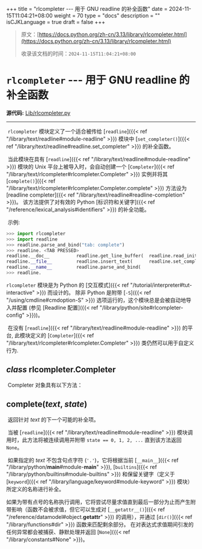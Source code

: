 +++
title = "rlcompleter --- 用于 GNU readline 的补全函数"
date = 2024-11-15T11:04:21+08:00
weight = 70
type = "docs"
description = ""
isCJKLanguage = true
draft = false
+++

> 原文：[https://docs.python.org/zh-cn/3.13/library/rlcompleter.html](https://docs.python.org/zh-cn/3.13/library/rlcompleter.html)
>
> 收录该文档的时间：`2024-11-15T11:04:21+08:00`

# `rlcompleter` --- 用于 GNU readline 的补全函数

**源代码:** [Lib/rlcompleter.py](https://github.com/python/cpython/tree/3.13/Lib/rlcompleter.py)

------

​	`rlcompleter` 模块定义了一个适合被传给 [`readline`]({{< ref "/library/text/readline#module-readline" >}}) 模块中 [`set_completer()`]({{< ref "/library/text/readline#readline.set_completer" >}}) 的补全函数。

​	当此模块在具有 [`readline`]({{< ref "/library/text/readline#module-readline" >}}) 模块的 Unix 平台上被导入时，会自动创建一个 [`Completer`]({{< ref "/library/text/rlcompleter#rlcompleter.Completer" >}}) 实例并将其 [`complete()`]({{< ref "/library/text/rlcompleter#rlcompleter.Completer.complete" >}}) 方法设为 [readline completer]({{< ref "/library/text/readline#readline-completion" >}})。 该方法提供了对有效的 Python [标识符和关键字]({{< ref "/reference/lexical_analysis#identifiers" >}}) 的补全功能。

​	示例:



``` python
>>> import rlcompleter
>>> import readline
>>> readline.parse_and_bind("tab: complete")
>>> readline. <TAB PRESSED>
readline.__doc__          readline.get_line_buffer(  readline.read_init_file(
readline.__file__         readline.insert_text(      readline.set_completer(
readline.__name__         readline.parse_and_bind(
>>> readline.
```

`rlcompleter` 模块是为 Python 的 [交互模式]({{< ref "/tutorial/interpreter#tut-interactive" >}}) 而设计的。 除非 Python 是附带 [`-S`]({{< ref "/using/cmdline#cmdoption-S" >}}) 选项运行的，这个模块总是会被自动地导入并配置 (参见 [Readline 配置]({{< ref "/library/python/site#rlcompleter-config" >}}))。

​	在没有 [`readline`]({{< ref "/library/text/readline#module-readline" >}}) 的平台, 此模块定义的 [`Completer`]({{< ref "/library/text/rlcompleter#rlcompleter.Completer" >}}) 类仍然可以用于自定义行为.

## *class* rlcompleter.**Completer**

​	Completer 对象具有以下方法：

## **complete**(*text*, *state*)

​	返回针对 *text* 的下一个可能的补全项。

​	当被 [`readline`]({{< ref "/library/text/readline#module-readline" >}}) 模块调用时，此方法将被连续调用并附带 `state == 0, 1, 2, ...` 直到该方法返回 `None`。

​	如果指定的 *text* 不包含句点字符 (`'.'`)，它将根据当前 [`__main__`]({{< ref "/library/python/__main__#module-__main__" >}}), [`builtins`]({{< ref "/library/python/builtins#module-builtins" >}}) 和保留关键字（定义于 [`keyword`]({{< ref "/library/language/keyword#module-keyword" >}}) 模块）所定义的名称进行补全。

​	如果为带有点号的名称执行调用，它将尝试尽量求值直到最后一部分为止而产生附带影响（函数不会被求值，但它可以生成对 [`__getattr__()`]({{< ref "/reference/datamodel#object.__getattr__" >}}) 的调用），并通过 [`dir()`]({{< ref "/library/functions#dir" >}}) 函数来匹配剩余部分。 在对表达式求值期间引发的任何异常都会被捕获、静默处理并返回 [`None`]({{< ref "/library/constants#None" >}})。
